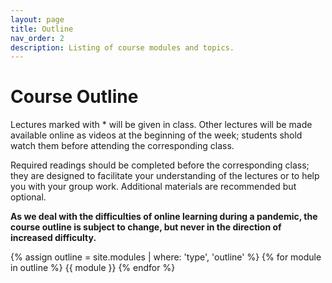 ```yaml
---
layout: page
title: Outline
nav_order: 2
description: Listing of course modules and topics.
---
```


# Course Outline

Lectures marked with * will be given in class. Other lectures will be made available online as videos at the beginning of the week; students shold watch them before attending the corresponding class.

Required readings should be completed before the corresponding class; they are designed to facilitate your understanding of the lectures or to help you with your group work. Additional materials are recommended but optional.

**As we deal with the difficulties of online learning during a pandemic, the course outline is subject to change, but never in the direction of increased difficulty.**

{% assign outline = site.modules | where: 'type', 'outline' %}
{% for module in outline %}
{{ module }}
{% endfor %}